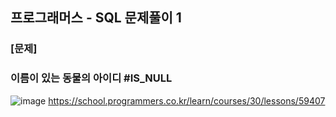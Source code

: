 ## 프로그래머스 - SQL 문제풀이 1
### [문제]
### 이름이 있는 동물의 아이디 #IS_NULL

![image](https://github.com/ilmechaJu/SQL1/assets/53967427/cf99cbb1-753b-4cab-af46-2d1f82cd846c)
https://school.programmers.co.kr/learn/courses/30/lessons/59407
